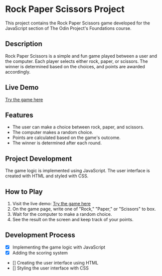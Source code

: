 # Rock Paper Scissors Project

This project contains the Rock Paper Scissors game developed for the JavaScript section of The Odin Project's Foundations course.

## Description

Rock Paper Scissors is a simple and fun game played between a user and the computer. Each player selects either rock, paper, or scissors. The winner is determined based on the choices, and points are awarded accordingly.

## Live Demo

[Try the game here](https://tatkaciran.github.io/rock-paper-scissors/)

## Features

- The user can make a choice between rock, paper, and scissors.
- The computer makes a random choice.
- Points are calculated based on the game's outcome.
- The winner is determined after each round.

## Project Development

The game logic is implemented using JavaScript. The user interface is created with HTML and styled with CSS.

## How to Play

1. Visit the live demo: [Try the game here](https://tatkaciran.github.io/rock-paper-scissors/)
2. On the game page, write one of "Rock," "Paper," or "Scissors" to box.
3. Wait for the computer to make a random choice.
4. See the result on the screen and keep track of your points.

## Development Process

- [X] Implementing the game logic with JavaScript
- [X] Adding the scoring system
- [] Creating the user interface using HTML
- [] Styling the user interface with CSS
